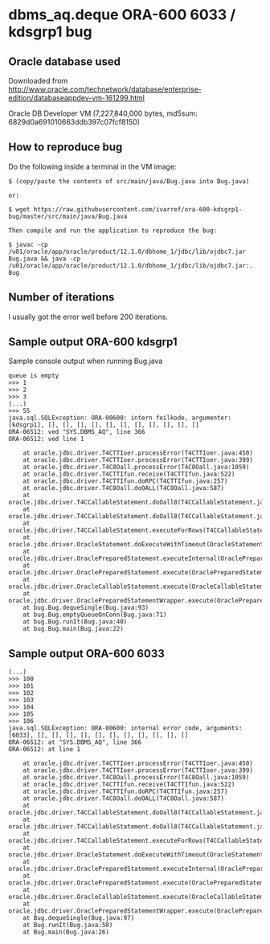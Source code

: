 dbms_aq.deque ORA-600 6033 / kdsgrp1 bug
========================================

Oracle database used
--------------------

Downloaded from http://www.oracle.com/technetwork/database/enterprise-edition/databaseappdev-vm-161299.html

Oracle DB Developer VM (7,227,840,000 bytes, md5sum: 6829d0a691010663ddb397c07fcf8150)


How to reproduce bug
--------------------

Do the following inside a terminal in the VM image:
    
    $ (copy/paste the contents of src/main/java/Bug.java into Bug.java)

    or:

    $ wget https://raw.githubusercontent.com/ivarref/ora-600-kdsgrp1-bug/master/src/main/java/Bug.java

    Then compile and run the application to reproduce the bug:

    $ javac -cp /u01/oracle/app/oracle/product/12.1.0/dbhome_1/jdbc/lib/ojdbc7.jar Bug.java && java -cp /u01/oracle/app/oracle/product/12.1.0/dbhome_1/jdbc/lib/ojdbc7.jar:. Bug

Number of iterations
--------------------

I usually got the error well before 200 iterations.

Sample output ORA-600 kdsgrp1
-----------------------------

Sample console output when running Bug.java

    queue is empty
    >>> 1
    >>> 2
    >>> 3
    (...)
    >>> 55
    java.sql.SQLException: ORA-00600: intern feilkode, argumenter: [kdsgrp1], [], [], [], [], [], [], [], [], [], [], []
    ORA-06512: ved "SYS.DBMS_AQ", line 366
    ORA-06512: ved line 1

    	at oracle.jdbc.driver.T4CTTIoer.processError(T4CTTIoer.java:450)
    	at oracle.jdbc.driver.T4CTTIoer.processError(T4CTTIoer.java:399)
    	at oracle.jdbc.driver.T4C8Oall.processError(T4C8Oall.java:1059)
    	at oracle.jdbc.driver.T4CTTIfun.receive(T4CTTIfun.java:522)
    	at oracle.jdbc.driver.T4CTTIfun.doRPC(T4CTTIfun.java:257)
    	at oracle.jdbc.driver.T4C8Oall.doOALL(T4C8Oall.java:587)
    	at oracle.jdbc.driver.T4CCallableStatement.doOall8(T4CCallableStatement.java:220)
    	at oracle.jdbc.driver.T4CCallableStatement.doOall8(T4CCallableStatement.java:48)
    	at oracle.jdbc.driver.T4CCallableStatement.executeForRows(T4CCallableStatement.java:938)
    	at oracle.jdbc.driver.OracleStatement.doExecuteWithTimeout(OracleStatement.java:1150)
    	at oracle.jdbc.driver.OraclePreparedStatement.executeInternal(OraclePreparedStatement.java:4798)
    	at oracle.jdbc.driver.OraclePreparedStatement.execute(OraclePreparedStatement.java:4901)
    	at oracle.jdbc.driver.OracleCallableStatement.execute(OracleCallableStatement.java:5631)
    	at oracle.jdbc.driver.OraclePreparedStatementWrapper.execute(OraclePreparedStatementWrapper.java:1385)
    	at bug.Bug.dequeSingle(Bug.java:93)
    	at bug.Bug.emptyQueueOnConn(Bug.java:71)
    	at bug.Bug.runIt(Bug.java:40)
    	at bug.Bug.main(Bug.java:22)


Sample output ORA-600 6033
--------------------------

    (...)
    >>> 100
    >>> 101
    >>> 102
    >>> 103
    >>> 104
    >>> 105
    >>> 106
    java.sql.SQLException: ORA-00600: internal error code, arguments: [6033], [], [], [], [], [], [], [], [], [], [], []
    ORA-06512: at "SYS.DBMS_AQ", line 366
    ORA-06512: at line 1

        at oracle.jdbc.driver.T4CTTIoer.processError(T4CTTIoer.java:450)
        at oracle.jdbc.driver.T4CTTIoer.processError(T4CTTIoer.java:399)
        at oracle.jdbc.driver.T4C8Oall.processError(T4C8Oall.java:1059)
        at oracle.jdbc.driver.T4CTTIfun.receive(T4CTTIfun.java:522)
        at oracle.jdbc.driver.T4CTTIfun.doRPC(T4CTTIfun.java:257)
        at oracle.jdbc.driver.T4C8Oall.doOALL(T4C8Oall.java:587)
        at oracle.jdbc.driver.T4CCallableStatement.doOall8(T4CCallableStatement.java:220)
        at oracle.jdbc.driver.T4CCallableStatement.doOall8(T4CCallableStatement.java:48)
        at oracle.jdbc.driver.T4CCallableStatement.executeForRows(T4CCallableStatement.java:938)
        at oracle.jdbc.driver.OracleStatement.doExecuteWithTimeout(OracleStatement.java:1150)
        at oracle.jdbc.driver.OraclePreparedStatement.executeInternal(OraclePreparedStatement.java:4798)
        at oracle.jdbc.driver.OraclePreparedStatement.execute(OraclePreparedStatement.java:4901)
        at oracle.jdbc.driver.OracleCallableStatement.execute(OracleCallableStatement.java:5631)
        at oracle.jdbc.driver.OraclePreparedStatementWrapper.execute(OraclePreparedStatementWrapper.java:1385)
        at Bug.dequeSingle(Bug.java:97)
        at Bug.runIt(Bug.java:50)
        at Bug.main(Bug.java:26)

